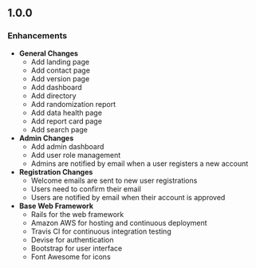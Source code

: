 ## 1.0.0

### Enhancements
- **General Changes**
  - Add landing page
  - Add contact page
  - Add version page
  - Add dashboard
  - Add directory
  - Add randomization report
  - Add data health page
  - Add report card page
  - Add search page
- **Admin Changes**
  - Add admin dashboard
  - Add user role management
  - Admins are notified by email when a user registers a new account
- **Registration Changes**
  - Welcome emails are sent to new user registrations
  - Users need to confirm their email
  - Users are notified by email when their account is approved
- **Base Web Framework**
  - Rails for the web framework
  - Amazon AWS for hosting and continuous deployment
  - Travis CI for continuous integration testing
  - Devise for authentication
  - Bootstrap for user interface
  - Font Awesome for icons
